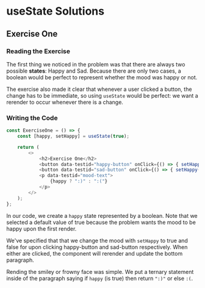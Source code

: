 # useState Solutions

## Exercise One
### Reading the Exercise
The first thing we noticed in the problem was that there are always two possible __states__: Happy and Sad. Because there are only two cases, a boolean would be perfect to represent whether the mood was happy or not.

The exercise also made it clear that whenever a user clicked a button, the change has to be immediate, so using ```useState``` would be perfect: we want a rerender to occur whenever there is a change.

### Writing the Code

```javascript
const ExerciseOne = () => {
    const [happy, setHappy] = useState(true);

    return (
        <>
            <h2>Exercise One</h2>
            <button data-testid="happy-button" onClick={() => { setHappy(true); }}>Happy</button>
            <button data-testid="sad-button" onClick={() => { setHappy(false); }}>Sad</button>
            <p data-testid="mood-text">
                {happy ? ":)" : ":("}
            </p>
        </>
    );
};
```

In our code, we create a ```happy``` state represented by a boolean. Note that we selected a default value of true because the problem wants the mood to be happy upon the first render.

We've specified that that we change the mood with ```setHappy``` to true and false for upon clicking happy-button and sad-button respectively. When either are clicked, the component will rerender and update the bottom paragraph.

Rending the smiley or frowny face was simple. We put a ternary statement inside of the paragraph saying if ```happy``` (is true) then return ```":)"``` or else ```:(```.